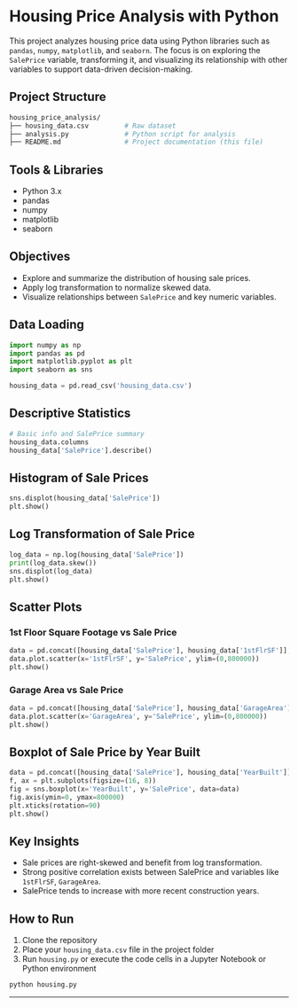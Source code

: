 # Housing Price Analysis with Python

This project analyzes housing price data using Python libraries such as `pandas`, `numpy`, `matplotlib`, and `seaborn`. The focus is on exploring the `SalePrice` variable, transforming it, and visualizing its relationship with other variables to support data-driven decision-making.

## Project Structure

```bash
housing_price_analysis/
├── housing_data.csv         # Raw dataset
├── analysis.py              # Python script for analysis
├── README.md                # Project documentation (this file)
```

## Tools & Libraries

- Python 3.x
- pandas
- numpy
- matplotlib
- seaborn

## Objectives

- Explore and summarize the distribution of housing sale prices.
- Apply log transformation to normalize skewed data.
- Visualize relationships between `SalePrice` and key numeric variables.

## Data Loading

```python
import numpy as np
import pandas as pd
import matplotlib.pyplot as plt
import seaborn as sns

housing_data = pd.read_csv('housing_data.csv')
```

## Descriptive Statistics

```python
# Basic info and SalePrice summary
housing_data.columns
housing_data['SalePrice'].describe()
```

## Histogram of Sale Prices

```python
sns.displot(housing_data['SalePrice'])
plt.show()
```

## Log Transformation of Sale Price

```python
log_data = np.log(housing_data['SalePrice'])
print(log_data.skew())
sns.displot(log_data)
plt.show()
```

## Scatter Plots

### 1st Floor Square Footage vs Sale Price
```python
data = pd.concat([housing_data['SalePrice'], housing_data['1stFlrSF']], axis=1)
data.plot.scatter(x='1stFlrSF', y='SalePrice', ylim=(0,800000))
plt.show()
```

### Garage Area vs Sale Price
```python
data = pd.concat([housing_data['SalePrice'], housing_data['GarageArea']], axis=1)
data.plot.scatter(x='GarageArea', y='SalePrice', ylim=(0,800000))
plt.show()
```

## Boxplot of Sale Price by Year Built

```python
data = pd.concat([housing_data['SalePrice'], housing_data['YearBuilt']], axis=1)
f, ax = plt.subplots(figsize=(16, 8))
fig = sns.boxplot(x='YearBuilt', y='SalePrice', data=data)
fig.axis(ymin=0, ymax=800000)
plt.xticks(rotation=90)
plt.show()
```

## Key Insights

- Sale prices are right-skewed and benefit from log transformation.
- Strong positive correlation exists between SalePrice and variables like `1stFlrSF`, `GarageArea`.
- SalePrice tends to increase with more recent construction years.

## How to Run

1. Clone the repository
2. Place your `housing_data.csv` file in the project folder
3. Run `housing.py` or execute the code cells in a Jupyter Notebook or Python environment

```bash
python housing.py
```

---

